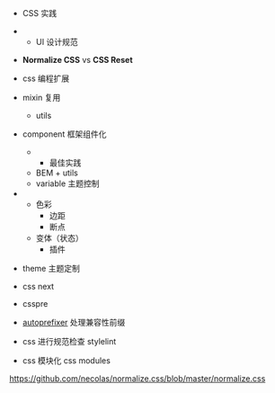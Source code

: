 - CSS 实践

- - UI 设计规范
- **Normalize CSS** vs **CSS Reset**
- css 编程扩展
- mixin 复用
  - utils
- component 框架组件化
  - - 最佳实践
  - BEM + utils
  - variable 主题控制
- - 色彩
    - 边距
    - 断点
  - 变体（状态）
    - 插件
- theme 主题定制



- css next
- csspre
- [autoprefixer](https://github.com/postcss/autoprefixer#css-in-js) 处理兼容性前缀
- css 进行规范检查 stylelint
- css 模块化 css modules



https://github.com/necolas/normalize.css/blob/master/normalize.css